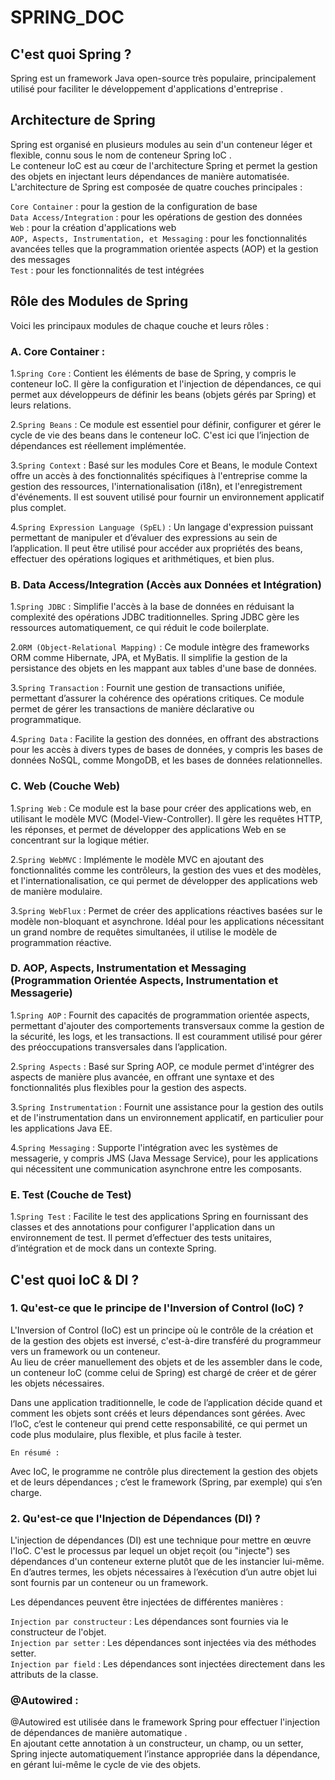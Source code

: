 # SPRING_DOC

## C'est quoi Spring ?
Spring est un framework Java open-source très populaire, principalement utilisé pour faciliter le développement d'applications d'entreprise .  

## Architecture de Spring
Spring est organisé en plusieurs modules au sein d'un conteneur léger et flexible, connu sous le nom de conteneur Spring IoC .  
Le conteneur IoC est au cœur de l'architecture Spring et permet la gestion des objets en injectant leurs dépendances de manière automatisée.  
L'architecture de Spring est composée de quatre couches principales :  

```Core Container``` : pour la gestion de la configuration de base  
```Data Access/Integration``` : pour les opérations de gestion des données  
```Web``` : pour la création d'applications web  
```AOP, Aspects, Instrumentation, et Messaging``` : pour les fonctionnalités avancées telles que la programmation orientée aspects (AOP) et la gestion des messages  
```Test``` : pour les fonctionnalités de test intégrées  

##  Rôle des Modules de Spring
Voici les principaux modules de chaque couche et leurs rôles :  

### A. Core Container :
1.```Spring Core``` : Contient les éléments de base de Spring, y compris le conteneur IoC. Il gère la configuration et l'injection de dépendances, ce qui permet aux développeurs de définir les beans (objets gérés par Spring) et leurs relations.  

2.```Spring Beans``` : Ce module est essentiel pour définir, configurer et gérer le cycle de vie des beans dans le conteneur IoC. C'est ici que l’injection de dépendances est réellement implémentée.  

3.```Spring Context``` : Basé sur les modules Core et Beans, le module Context offre un accès à des fonctionnalités spécifiques à l'entreprise comme la gestion des ressources, l'internationalisation (i18n), et l'enregistrement d'événements. Il est souvent utilisé pour fournir un environnement applicatif plus complet.  

4.```Spring Expression Language (SpEL)``` : Un langage d'expression puissant permettant de manipuler et d’évaluer des expressions au sein de l’application. Il peut être utilisé pour accéder aux propriétés des beans, effectuer des opérations logiques et arithmétiques, et bien plus.  

### B. Data Access/Integration (Accès aux Données et Intégration)
1.```Spring JDBC``` : Simplifie l'accès à la base de données en réduisant la complexité des opérations JDBC traditionnelles. Spring JDBC gère les ressources automatiquement, ce qui réduit le code boilerplate.  

2.```ORM (Object-Relational Mapping)``` : Ce module intègre des frameworks ORM comme Hibernate, JPA, et MyBatis. Il simplifie la gestion de la persistance des objets en les mappant aux tables d'une base de données.  

3.```Spring Transaction``` : Fournit une gestion de transactions unifiée, permettant d’assurer la cohérence des opérations critiques. Ce module permet de gérer les transactions de manière déclarative ou programmatique.  

4.```Spring Data``` : Facilite la gestion des données, en offrant des abstractions pour les accès à divers types de bases de données, y compris les bases de données NoSQL, comme MongoDB, et les bases de données relationnelles.  

### C. Web (Couche Web)
1.```Spring Web``` : Ce module est la base pour créer des applications web, en utilisant le modèle MVC (Model-View-Controller). Il gère les requêtes HTTP, les réponses, et permet de développer des applications Web en se concentrant sur la logique métier.

2.```Spring WebMVC``` : Implémente le modèle MVC en ajoutant des fonctionnalités comme les contrôleurs, la gestion des vues et des modèles, et l'internationalisation, ce qui permet de développer des applications web de manière modulaire.

3.```Spring WebFlux``` : Permet de créer des applications réactives basées sur le modèle non-bloquant et asynchrone. Idéal pour les applications nécessitant un grand nombre de requêtes simultanées, il utilise le modèle de programmation réactive.

### D. AOP, Aspects, Instrumentation et Messaging (Programmation Orientée Aspects, Instrumentation et Messagerie)
1.```Spring AOP``` : Fournit des capacités de programmation orientée aspects, permettant d'ajouter des comportements transversaux comme la gestion de la sécurité, les logs, et les transactions. Il est couramment utilisé pour gérer des préoccupations transversales dans l’application.

2.```Spring Aspects``` : Basé sur Spring AOP, ce module permet d'intégrer des aspects de manière plus avancée, en offrant une syntaxe et des fonctionnalités plus flexibles pour la gestion des aspects.

3.```Spring Instrumentation``` : Fournit une assistance pour la gestion des outils et de l'instrumentation dans un environnement applicatif, en particulier pour les applications Java EE.

4.```Spring Messaging``` : Supporte l'intégration avec les systèmes de messagerie, y compris JMS (Java Message Service), pour les applications qui nécessitent une communication asynchrone entre les composants.

### E. Test (Couche de Test)
1.```Spring Test``` : Facilite le test des applications Spring en fournissant des classes et des annotations pour configurer l'application dans un environnement de test. Il permet d’effectuer des tests unitaires, d’intégration et de mock dans un contexte Spring.  

## C'est quoi IoC & DI ?

### 1. Qu'est-ce que le principe de l'Inversion of Control (IoC) ?
L'Inversion of Control (IoC) est un principe où le contrôle de la création et de la gestion des objets est inversé, c'est-à-dire transféré du programmeur vers un framework ou un conteneur.  
Au lieu de créer manuellement des objets et de les assembler dans le code, un conteneur IoC (comme celui de Spring) est chargé de créer et de gérer les objets nécessaires.  

Dans une application traditionnelle, le code de l’application décide quand et comment les objets sont créés et leurs dépendances sont gérées. Avec l’IoC, c’est le conteneur qui prend cette responsabilité, ce qui permet un code plus modulaire, plus flexible, et plus facile à tester.  

```En résumé :```

Avec IoC, le programme ne contrôle plus directement la gestion des objets et de leurs dépendances ; c’est le framework (Spring, par exemple) qui s’en charge.  


### 2. Qu'est-ce que l'Injection de Dépendances (DI) ?
L'injection de dépendances (DI) est une technique pour mettre en œuvre l'IoC. C'est le processus par lequel un objet reçoit (ou "injecte") ses dépendances d'un conteneur externe plutôt que de les instancier lui-même. En d’autres termes, les objets nécessaires à l’exécution d’un autre objet lui sont fournis par un conteneur ou un framework.  

Les dépendances peuvent être injectées de différentes manières :

```Injection par constructeur``` : Les dépendances sont fournies via le constructeur de l'objet.  
```Injection par setter``` : Les dépendances sont injectées via des méthodes setter.  
```Injection par field``` : Les dépendances sont injectées directement dans les attributs de la classe.  

### @Autowired :
@Autowired est utilisée dans le framework Spring pour effectuer l'injection de dépendances de manière automatique .  
En ajoutant cette annotation à un constructeur, un champ, ou un setter, Spring injecte automatiquement l’instance appropriée dans la dépendance, en gérant lui-même le cycle de vie des objets.  


